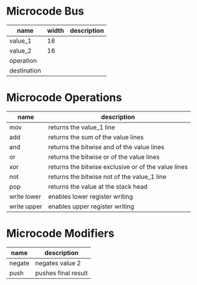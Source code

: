 # Microcode Bus

| name        | width | description |
|-------------|-------|-------------|
| value_1     | 16    |             |
| value_2     | 16    |             |
| operation   |       |             |
| destination |       |             |

# Microcode Operations
| name        | description                                         |
|-------------|-----------------------------------------------------|
| mov         | returns the value_1 line                            |
| add         | returns the sum of the value lines                  |
| and         | returns the bitwise and of the value lines          |
| or          | returns the bitwise or of the value lines           |
| xor         | returns the bitwise exclusive or of the value lines |
| not         | returns the bitwise not of the value_1 line         |
| pop         | returns the value at the stack head                 |
| write lower | enables lower register writing              |
| write upper | enables upper register writing              |

# Microcode Modifiers
| name        | description                                 |
|-------------|---------------------------------------------|
| negate      | negates value 2                             |
| push        | pushes final result                         |
